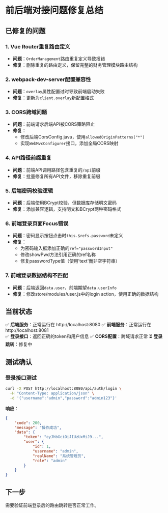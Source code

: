 # 前后端对接问题修复总结

## 已修复的问题

### 1. Vue Router重复路由定义
- **问题**：`OrderManagement`路由重复定义导致报错
- **修复**：删除重复的路由定义，保留完整的财务管理模块路由结构

### 2. webpack-dev-server配置兼容性
- **问题**：`overlay`属性配置过时导致前端启动失败
- **修复**：更新为`client.overlay`新配置格式

### 3. CORS跨域问题
- **问题**：前端请求后端API被CORS策略阻止
- **修复**：
  - 修改后端CorsConfig.java，使用`allowedOriginPatterns("*")`
  - 实现`WebMvcConfigurer`接口，添加全局CORS映射

### 4. API路径前缀重复
- **问题**：前端API调用路径包含重复的`/api`前缀
- **修复**：批量修复所有API文件，移除重复前缀

### 5. 后端密码校验逻辑
- **问题**：后端使用BCrypt校验，但数据库存储明文密码
- **修复**：添加兼容逻辑，支持明文和BCrypt两种密码格式

### 6. 前端登录页面Focus错误
- **问题**：密码显示按钮点击时`this.$refs.password`未定义
- **修复**：
  - 为密码输入框添加正确的`ref="passwordInput"`
  - 修改showPwd方法引用正确的ref名称
  - 修复passwordType值（使用'text'而非空字符串）

### 7. 前端登录数据结构不匹配
- **问题**：后端返回`data.user`，前端期望`data.userInfo`
- **修复**：修改store/modules/user.js中的login action，使用正确的数据结构

## 当前状态

✅ **后端服务**：正常运行在 http://localhost:8080
✅ **前端服务**：正常运行在 http://localhost:8081  
✅ **登录接口**：返回正确的token和用户信息
✅ **CORS配置**：跨域请求正常
⏳ **登录跳转**：修复中

## 测试确认

### 登录接口测试
```bash
curl -X POST http://localhost:8080/api/auth/login \
  -H "Content-Type: application/json" \
  -d '{"username":"admin","password":"admin123"}'
```

**响应**：
```json
{
    "code": 200,
    "message": "操作成功", 
    "data": {
        "token": "eyJhbGciOiJIUzUxMiJ9...",
        "user": {
            "id": 1,
            "username": "admin",
            "realName": "系统管理员",
            "role": "admin"
        }
    }
}
```

## 下一步

需要验证前端登录后的路由跳转是否正常工作。